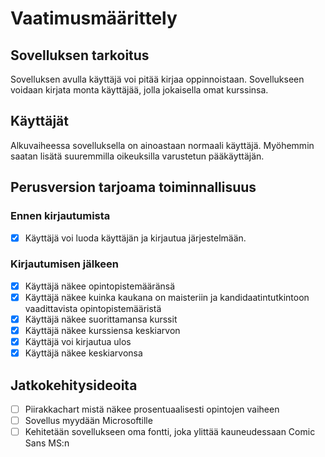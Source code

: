 # Vaatimusmäärittely
## Sovelluksen tarkoitus
Sovelluksen avulla käyttäjä voi pitää kirjaa oppinnoistaan. Sovellukseen voidaan kirjata monta käyttäjää, jolla jokaisella omat kurssinsa. 
## Käyttäjät
Alkuvaiheessa sovelluksella on ainoastaan normaali käyttäjä. Myöhemmin saatan lisätä suuremmilla oikeuksilla varustetun pääkäyttäjän.
## Perusversion tarjoama toiminnallisuus
### Ennen kirjautumista
- [x] Käyttäjä voi luoda käyttäjän ja kirjautua järjestelmään. 
### Kirjautumisen jälkeen
- [x] Käyttäjä näkee opintopistemääränsä
- [x] Käyttäjä näkee kuinka kaukana on maisteriin ja kandidaatintutkintoon vaadittavista opintopistemääristä
- [x] Käyttäjä näkee suorittamansa kurssit
- [x] Käyttäjä näkee kurssiensa keskiarvon
- [x] Käyttäjä voi kirjautua ulos
- [x] Käyttäjä näkee keskiarvonsa
## Jatkokehitysideoita
- [ ] Piirakkachart mistä näkee prosentuaalisesti opintojen vaiheen
- [ ] Sovellus myydään Microsoftille
- [ ] Kehitetään sovellukseen oma fontti, joka ylittää kauneudessaan Comic Sans MS:n
